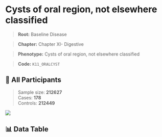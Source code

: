 # Cysts of oral region, not elsewhere classified

> **Root:** Baseline Disease  

> **Chapter:** Chapter XI- Digestive  

> **Phenotype:** Cysts of oral region, not elsewhere classified  

> **Code:** `K11_ORALCYST`

## 🧪 All Participants  
> Sample size: **212627**  
> Cases: **178**  
> Controls: **212449**
<img src="/Sensitive/Figures/ALL/Incidence/K11_ORALCYST.png"/>

## 📊 Data Table
<CsvTableMRF src="/Sensitive/Data/ALL/Incidence/COX_K11_ORALCYST.csv"/>

